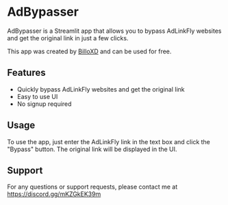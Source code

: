 # AdBypasser

AdBypasser is a Streamlit app that allows you to bypass AdLinkFly websites and get the original link in just a few clicks.

This app was created by [BilloXD](https://github.com/AbuJaan) and can be used for free.

## Features

- Quickly bypass AdLinkFly websites and get the original link
- Easy to use UI
- No signup required

## Usage

To use the app, just enter the AdLinkFly link in the text box and click the "Bypass" button. The original link will be displayed in the UI.

## Support

For any questions or support requests, please contact me at https://discord.gg/mKZGkEK39m
